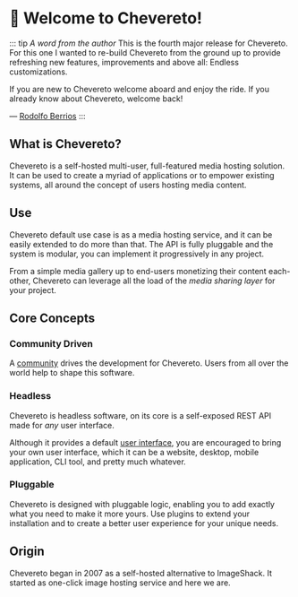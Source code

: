 # 🎉 Welcome to Chevereto!

::: tip <i>A word from the author</i>
This is the fourth major release for Chevereto. For this one I wanted to re-build Chevereto from the ground up to provide refreshing new features, improvements and above all: Endless customizations.

If you are new to Chevereto welcome aboard and enjoy the ride. If you already know about Chevereto, welcome back!

— [Rodolfo Berrios](https://rodolfoberrios.com)
:::

## What is Chevereto?

Chevereto is a self-hosted multi-user, full-featured media hosting solution. It can be used to create a myriad of applications or to empower existing systems, all around the concept of users hosting media content.

## Use

Chevereto default use case is as a media hosting service, and it can be easily extended to do more than that. The API is fully pluggable and the system is modular, you can implement it progressively in any project.

From a simple media gallery up to end-users monetizing their content each-other, Chevereto can leverage all the load of the _media sharing layer_ for your project.

## Core Concepts

### Community Driven

A [community](https://chevereto.com/community) drives the development for Chevereto. Users from all over the world help to shape this software.

### Headless

Chevereto is headless software, on its core is a self-exposed REST API made for _any_ user interface.

Although it provides a default [user interface](https://github.com/chevereto/peafowl), you are encouraged to bring your own user interface, which it can be a website, desktop, mobile application, CLI tool, and pretty much whatever.

### Pluggable

Chevereto is designed with pluggable logic, enabling you to add exactly what you need to make it more yours. Use plugins to extend your installation and to create a better user experience for your unique needs.

## Origin

Chevereto began in 2007 as a self-hosted alternative to ImageShack. It started as one-click image hosting service and here we are.

